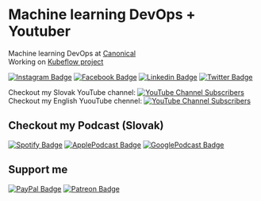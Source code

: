 # Machine learning DevOps + Youtuber
Machine learning DevOps at [Canonical](https://canonical.com/)\
Working on [Kubeflow project](https://www.kubeflow.org/docs/about/)

[![Instagram Badge](https://img.shields.io/badge/Instagram-E4405F?style=for-the-badge&logo=instagram&logoColor=white)](https://www.instagram.com/informatikasmisom/)
[![Facebook Badge](https://img.shields.io/badge/Facebook-1877F2?style=for-the-badge&logo=facebook&logoColor=white)](https://www.facebook.com/InformatikaSMisom)
[![Linkedin Badge](https://img.shields.io/badge/LinkedIn-0077B5?style=for-the-badge&logo=linkedin&logoColor=white)](https://www.linkedin.com/in/michal-hucko/)
[![Twitter Badge](https://img.shields.io/badge/Twitter-1DA1F2?style=for-the-badge&logo=twitter&logoColor=white)](https://twitter.com/MichalHucko)

Checkout my Slovak YouTube channel:  [![YouTube Channel Subscribers](https://img.shields.io/youtube/channel/subscribers/UChfHPD-cztBLoI-DJyRoSDQ?style=social)](https://www.youtube.com/channel/UChfHPD-cztBLoI-DJyRoSDQ)\
Checkout my English YuouTube chennel:  [![YouTube Channel Subscribers](https://img.shields.io/youtube/channel/subscribers/UC3txju_D3cN_ETf5UmllydA?style=social)](https://www.youtube.com/channel/UC3txju_D3cN_ETf5UmllydA)

## Checkout my Podcast (Slovak)
[![Spotify Badge](https://img.shields.io/badge/Spotify-1ED760?&style=for-the-badge&logo=spotify&logoColor=white)](https://open.spotify.com/show/3RGjS5IoOG5RJcCQKXlzts)
[![ApplePodcast Badge](https://img.shields.io/badge/Apple_Podcasts-9933CC?style=for-the-badge&logo=apple-podcasts&logoColor=white)](https://podcasts.apple.com/sk/podcast/na-mojom-kompe-to-ide/id1586543510)
[![GooglePodcast Badge](https://img.shields.io/badge/Google_Podcasts-4285F4?style=for-the-badge&logo=google-podcasts&logoColor=white)](https://podcasts.google.com/feed/aHR0cHM6Ly9hbmNob3IuZm0vcy82YmIwYmEyNC9wb2RjYXN0L3Jzcw)

## Support me 
[![PayPal Badge](https://img.shields.io/badge/PayPal-00457C?style=for-the-badge&logo=paypal&logoColor=white)](https://www.paypal.com/donate/?hosted_button_id=U649MLUFNDGTW) [![Patreon Badge](	https://img.shields.io/badge/Patreon-F96854?style=for-the-badge&logo=patreon&logoColor=white)](https://www.patreon.com/informatikasmisom)



<!--
**misohu/misohu** is a ✨ _special_ ✨ repository because its `README.md` (this file) appears on your GitHub profile.

Here are some ideas to get you started:

- 🔭 I’m currently working on ...
- 🌱 I’m currently learning ...
- 👯 I’m looking to collaborate on ...
- 🤔 I’m looking for help with ...
- 💬 Ask me about ...
- 📫 How to reach me: ...
- 😄 Pronouns: ...
- ⚡ Fun fact: ...
-->
